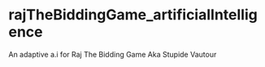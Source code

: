 # rajTheBiddingGame_artificialIntelligence
An adaptive a.i for Raj The Bidding Game Aka Stupide Vautour 
